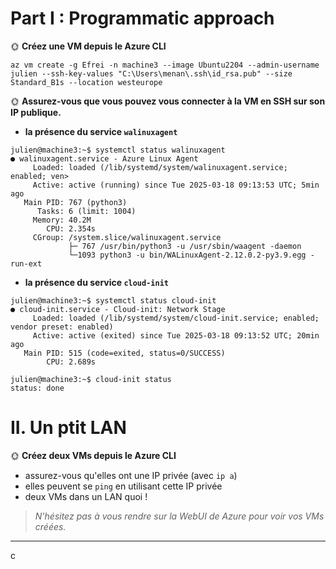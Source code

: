 # Part I : Programmatic approach

🌞 **Créez une VM depuis le Azure CLI**


```
az vm create -g Efrei -n machine3 --image Ubuntu2204 --admin-username julien --ssh-key-values "C:\Users\menan\.ssh\id_rsa.pub" --size Standard_B1s --location westeurope
```

🌞 **Assurez-vous que vous pouvez vous connecter à la VM en SSH sur son IP publique.**
  - **la présence du service `walinuxagent`**
```
julien@machine3:~$ systemctl status walinuxagent
● walinuxagent.service - Azure Linux Agent
     Loaded: loaded (/lib/systemd/system/walinuxagent.service; enabled; ven>
     Active: active (running) since Tue 2025-03-18 09:13:53 UTC; 5min ago
   Main PID: 767 (python3)
      Tasks: 6 (limit: 1004)
     Memory: 40.2M
        CPU: 2.354s
     CGroup: /system.slice/walinuxagent.service
             ├─ 767 /usr/bin/python3 -u /usr/sbin/waagent -daemon
             └─1093 python3 -u bin/WALinuxAgent-2.12.0.2-py3.9.egg -run-ext
```
  - **la présence du service `cloud-init`**
```
julien@machine3:~$ systemctl status cloud-init
● cloud-init.service - Cloud-init: Network Stage
     Loaded: loaded (/lib/systemd/system/cloud-init.service; enabled; vendor preset: enabled)
     Active: active (exited) since Tue 2025-03-18 09:13:52 UTC; 20min ago
   Main PID: 515 (code=exited, status=0/SUCCESS)
        CPU: 2.689s
```
```
julien@machine3:~$ cloud-init status
status: done
```
# II. Un ptit LAN

🌞 **Créez deux VMs depuis le Azure CLI**

- assurez-vous qu'elles ont une IP privée (avec `ip a`)
- elles peuvent se `ping` en utilisant cette IP privée
- deux VMs dans un LAN quoi !

> *N'hésitez pas à vous rendre sur la WebUI de Azure pour voir vos VMs créées.*

---

c